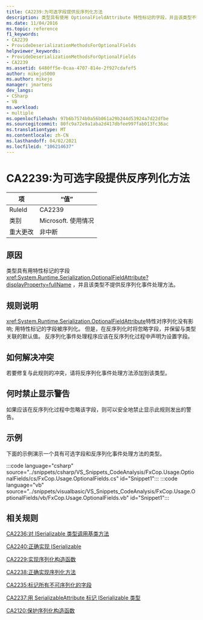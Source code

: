 ```yaml
---
title: CA2239:为可选字段提供反序列化方法
description: 类型具有使用 OptionalFieldAttribute 特性标记的字段，并且该类型不提供反序列化事件处理方法。
ms.date: 11/04/2016
ms.topic: reference
f1_keywords:
- CA2239
- ProvideDeserializationMethodsForOptionalFields
helpviewer_keywords:
- ProvideDeserializationMethodsForOptionalFields
- CA2239
ms.assetid: 6480ff5e-0caa-4707-814e-2f927cdafef5
author: mikejo5000
ms.author: mikejo
manager: jmartens
dev_langs:
- CSharp
- VB
ms.workload:
- multiple
ms.openlocfilehash: 97b6b7574b0a56b061a29b244d53924a7d22dfbe
ms.sourcegitcommit: 80fc9a72e9a1aba2d417dbfee997fab013fc36ac
ms.translationtype: MT
ms.contentlocale: zh-CN
ms.lasthandoff: 04/02/2021
ms.locfileid: "106214637"
---
```

# <a name="ca2239-provide-deserialization-methods-for-optional-fields"></a>CA2239:为可选字段提供反序列化方法

|项|“值”|
|-|-|
|RuleId|CA2239|
|类别|Microsoft. 使用情况|
|重大更改|非中断|

## <a name="cause"></a>原因
类型具有用特性标记的字段 <xref:System.Runtime.Serialization.OptionalFieldAttribute?displayProperty=fullName> ，并且该类型不提供反序列化事件处理方法。

## <a name="rule-description"></a>规则说明
<xref:System.Runtime.Serialization.OptionalFieldAttribute>特性对序列化没有影响; 用特性标记的字段被序列化。 但是，在反序列化时将忽略字段，并保留与类型关联的默认值。 反序列化事件处理程序应该在反序列化过程中声明为设置字段。

## <a name="how-to-fix-violations"></a>如何解决冲突
若要修复与此规则的冲突，请将反序列化事件处理方法添加到该类型。

## <a name="when-to-suppress-warnings"></a>何时禁止显示警告
如果应该在反序列化过程中忽略该字段，则可以安全地禁止显示此规则发出的警告。

## <a name="example"></a>示例
下面的示例演示一个具有可选字段和反序列化事件处理方法的类型。

:::code language="csharp" source="../snippets/csharp/VS_Snippets_CodeAnalysis/FxCop.Usage.OptionalFields/cs/FxCop.Usage.OptionalFields.cs" id="Snippet1":::
:::code language="vb" source="../snippets/visualbasic/VS_Snippets_CodeAnalysis/FxCop.Usage.OptionalFields/vb/FxCop.Usage.OptionalFields.vb" id="Snippet1":::

## <a name="related-rules"></a>相关规则
[CA2236:对 ISerializable 类型调用基类方法](../code-quality/ca2236.md)

[CA2240:正确实现 ISerializable](../code-quality/ca2240.md)

[CA2229:实现序列化构造函数](/dotnet/fundamentals/code-analysis/quality-rules/ca2229)

[CA2238:正确实现序列化方法](../code-quality/ca2238.md)

[CA2235:标记所有不可序列化的字段](/dotnet/fundamentals/code-analysis/quality-rules/ca2235)

[CA2237:用 SerializableAttribute 标记 ISerializable 类型](/dotnet/fundamentals/code-analysis/quality-rules/ca2237)

[CA2120:保护序列化构造函数](../code-quality/ca2120.md)
